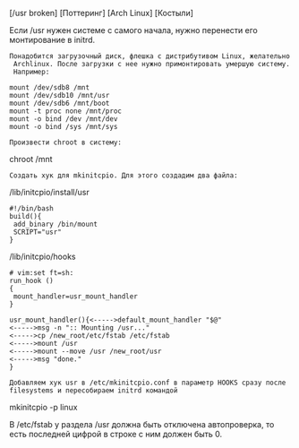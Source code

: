 \[/usr broken\] \[Поттеринг\] \[Arch Linux\] \[Костыли\]

Если /usr нужен системе с самого начала, нужно перенести его
монтирование в initrd.

`Понадобится загрузочный диск, флешка с дистрибутивом Linux, желательно Archlinux. После загрузки с нее нужно примонтировать умершую систему. Например:`

    mount /dev/sdb8 /mnt
    mount /dev/sdb10 /mnt/usr
    mount /dev/sdb6 /mnt/boot
    mount -t proc none /mnt/proc
    mount -o bind /dev /mnt/dev
    mount -o bind /sys /mnt/sys

`Произвести chroot в систему:`

chroot /mnt

`Создать хук для mkinitcpio. Для этого создадим два файла: `

/lib/initcpio/install/usr

    #!/bin/bash
    build(){
     add_binary /bin/mount
     SCRIPT="usr"
    }

/lib/initcpio/hooks

    # vim:set ft=sh:
    run_hook ()
    {
     mount_handler=usr_mount_handler
    }
    
    usr_mount_handler(){<----->default_mount_handler "$@"
    <----->msg -n ":: Mounting /usr..."
    <----->cp /new_root/etc/fstab /etc/fstab
    <----->mount /usr
    <----->mount --move /usr /new_root/usr
    <----->msg "done."
    }

`Добавляем хук usr в /etc/mkinitcpio.conf в параметр HOOKS сразу после filesystems и пересобираем initrd командой`

mkinitcpio -p linux

В /etc/fstab у раздела /usr должна быть отключена автопроверка, то есть
последней цифрой в строке с ним должен быть 0.
